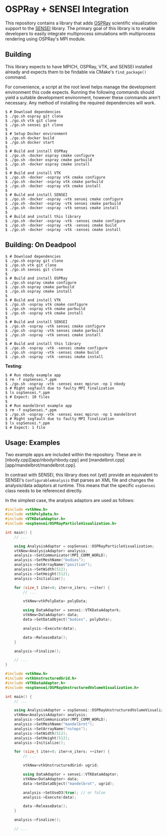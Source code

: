 # OSPRay + SENSEI Integration

This repository contains a library that adds [OSPRay][] scientific visualization
support to the [SENSEI][] library. The primary goal of this library is to enable
developers to easily integrate multiprocess simulations with multiprocess
rendering using OSPRay's MPI module.


## Building

This library expects to have MPICH, OSPRay, VTK, and SENSEI installed already
and expects them to be findable via CMake's `find_package()` command.

For convenience, a script at the root level helps manage the development
environment this code expects. Running the following commands should yield a
suitable development environment, however these commands aren't necessary. Any
method of installing the required dependencies will work.

```console
$ # Download dependencies
$ ./go.sh ospray git clone
$ ./go.sh vtk git clone
$ ./go.sh sensei git clone
$
$ # Setup Docker environment
$ ./go.sh docker build
$ ./go.sh docker start
$
$ # Build and install OSPRay
$ ./go.sh -docker ospray cmake configure
$ ./go.sh -docker ospray cmake parbuild
$ ./go.sh -docker ospray cmake install
$
$ # Build and install VTK
$ ./go.sh -docker -ospray vtk cmake configure
$ ./go.sh -docker -ospray vtk cmake parbuild
$ ./go.sh -docker -ospray vtk cmake install
$
$ # Build and install SENSEI
$ ./go.sh -docker -ospray -vtk sensei cmake configure
$ ./go.sh -docker -ospray -vtk sensei cmake parbuild
$ ./go.sh -docker -ospray -vtk sensei cmake install
$
$ # Build and install this library
$ ./go.sh -docker -ospray -vtk -sensei cmake configure
$ ./go.sh -docker -ospray -vtk -sensei cmake build
$ ./go.sh -docker -ospray -vtk -sensei cmake install
```


## Building: On Deadpool

```console
$ # Download dependencies
$ ./go.sh ospray git clone
$ ./go.sh vtk git clone
$ ./go.sh sensei git clone
$
$ # Build and install OSPRay
$ ./go.sh ospray cmake configure
$ ./go.sh ospray cmake parbuild
$ ./go.sh ospray cmake install
$
$ # Build and install VTK
$ ./go.sh -ospray vtk cmake configure
$ ./go.sh -ospray vtk cmake parbuild
$ ./go.sh -ospray vtk cmake install
$
$ # Build and install SENSEI
$ ./go.sh -ospray -vtk sensei cmake configure
$ ./go.sh -ospray -vtk sensei cmake parbuild
$ ./go.sh -ospray -vtk sensei cmake install
$
$ # Build and install this library
$ ./go.sh -ospray -vtk -sensei cmake configure
$ ./go.sh -ospray -vtk -sensei cmake build
$ ./go.sh -ospray -vtk -sensei cmake install
```

**Testing**:

```console
$ # Run nbody example app
$ rm -f ospSensei.*.ppm
$ ./go.sh -ospray -vtk -sensei exec mpirun -np 1 nbody
$ # Might segfault due to faulty MPI finalization
$ ls ospSensei.*.ppm
$ # Expect: 10 files
$
$ # Run mandelbrot example app
$ rm -f ospSensei.*.ppm
$ ./go.sh -ospray -vtk -sensei exec mpirun -np 1 mandelbrot
$ # Might segfault due to faulty MPI finalization
$ ls ospSensei.*.ppm
$ # Expect: 1 file
```

## Usage: Examples

Two example apps are included within the repository. These are in
[nbody.cpp][app/nbody/nbody.cpp] and
[mandelbrot.cpp][app/mandelbrot/mandelbrot.cpp].

In contrast with SENSEI, this library does not (yet) provide an equivalent to
SENSEI's `ConfigurableAnalysis` that parses an XML file and changes the
analysis/data adaptors at runtime. This means that the specific `ospSensei`
class needs to be referenced directly.

In the simplest case, the analysis adaptors are used as follows:

```c++
#include <vtkNew.h>
#include <vtkPolyData.h>
#include <VTKDataAdaptor.h>
#include <ospSensei/OSPRayParticleVisualization.h>

int main() {
    // ...

    using AnalysisAdaptor = ospSensei::OSPRayParticleVisualization;
    vtkNew<AnalysisAdaptor> analysis;
    analysis->SetCommunicator(MPI_COMM_WORLD);
    analysis->SetMeshName("bodies");
    analysis->SetArrayName("position");
    analysis->SetWidth(512);
    analysis->SetHeight(512);
    analysis->Initialize();

    for (size_t iter=0; iter<n_iters; ++iter) {
        // ...

        vtkNew<vtkPolyData> polyData;

        using DataAdaptor = sensei::VTKDataAdaptork;
        vtkNew<DataAdaptor> data;
        data->SetDataObject("bodies", polyData);

        analysis->Execute(data);

        data->ReleaseData();
    }

    analysis->Finalize();

    // ...
}
```

```c++
#include <vtkNew.h>
#include <vtkUnstructuredGrid.h>
#include <VTKDataAdaptor.h>
#include <ospSensei/OSPRayUnstructuredVolumeVisualization.h>

int main() {
    // ...

    using AnalysisAdaptor = ospSensei::OSPRayUnstructuredVolumeVisualization;
    vtkNew<AnalysisAdaptor> analysis;
    analysis->SetCommunicator(MPI_COMM_WORLD);
    analysis->SetMeshName("mandelbrot");
    analysis->SetArrayName("nsteps");
    analysis->SetWidth(512);
    analysis->SetHeight(512);
    analysis->Initialize();

    for (size_t iter=0; iter<n_iters; ++iter) {
        // ...

        vtkNew<vtkUnstructuredGrid> ugrid;

        using DataAdaptor = sensei::VTKDataAdaptor;
        vtkNew<DataAdaptor> data;
        data->SetDataObject("mandelbrot", ugrid);

        analysis->SetUseD3(true); // or false
        analysis->Execute(data);

        data->ReleaseData();
    }

    analysis->Finalize();

    // ...
```


[SENSEI]: https://github.com/SENSEI-insitu/SENSEI
[OSPRay]: https://github.com/ospray/ospray
